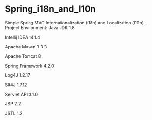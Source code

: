 # Spring_i18n_and_l10n
Simple Spring MVC Internationalization (i18n) and Localization (l10n)...
Project Environment:
Java JDK 1.8

Intellij IDEA 14.1.4

Apache Maven 3.3.3

Apache Tomcat 8

Spring Framework 4.2.0

Log4J 1.2.17

Slf4J 1.7.12

Servlet API 3.1.0

JSP 2.2

JSTL 1.2
